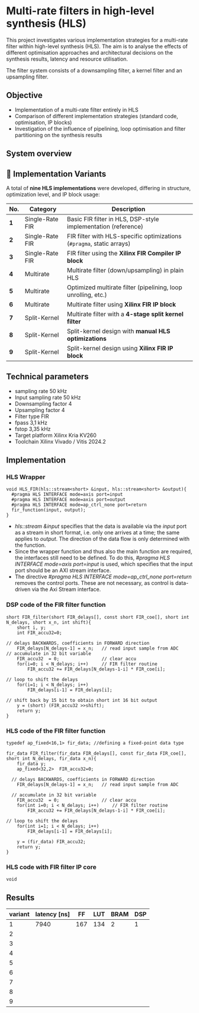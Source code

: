 # Multi-rate filters in high-level synthesis (HLS)
This project investigates various implementation strategies for a multi-rate filter within high-level synthesis (HLS).
The aim is to analyse the effects of different optimisation approaches and architectural decisions on the synthesis results, latency and resource utilisation.

The filter system consists of a downsampling filter, a kernel filter and an upsampling filter.



## Objective

- Implementation of a multi-rate filter entirely in HLS
- Comparison of different implementation strategies (standard code, optimisation, IP blocks)
- Investigation of the influence of pipelining, loop optimisation and filter partitioning on the synthesis results


## System overview


## 🔬 Implementation Variants

A total of **nine HLS implementations** were developed, differing in structure, optimization level, and IP block usage:

| No. | Category | Description |
|-----|-----------|-------------|
| **1** | Single-Rate FIR | Basic FIR filter in HLS, DSP-style implementation (reference) |
| **2** | Single-Rate FIR | FIR filter with HLS-specific optimizations (`#pragma`, static arrays) |
| **3** | Single-Rate FIR | FIR filter using the **Xilinx FIR Compiler IP block** |
| **4** | Multirate | Multirate filter (down/upsampling) in plain HLS |
| **5** | Multirate | Optimized multirate filter (pipelining, loop unrolling, etc.) |
| **6** | Multirate | Multirate filter using **Xilinx FIR IP block** |
| **7** | Split-Kernel | Multirate filter with a **4-stage split kernel filter** |
| **8** | Split-Kernel | Split-kernel design with **manual HLS optimizations** |
| **9** | Split-Kernel | Split-kernel design using **Xilinx FIR IP block** |


## Technical parameters
- sampling rate 50 kHz
- Input sampling rate    50 kHz
- Downsampling factor    4
- Upsampling factor    4
- Filter type    FIR
- fpass 3,1 kHz
- fstop 3,35 kHz
- Target platform    Xilinx Kria KV260
- Toolchain    Xilinx Vivado / Vitis 2024.2


## Implementation

### HLS Wrapper

```
void HLS_FIR(hls::stream<short> &input, hls::stream<short> &output){
  #pragma HLS INTERFACE mode=axis port=input
  #pragma HLS INTERFACE mode=axis port=output
  #pragma HLS INTERFACE mode=ap_ctrl_none port=return
  fir_function(input, output);
}
```
- _hls::stream<short> &input_ specifies that the data is available via the _input_ port as a stream in short format, i.e. only one arrives at a time; the same applies to _output_. The direction of the data flow is only determined with the function.
- Since the wrapper function and thus also the main function are required, the interfaces still need to be defined. To do this, _#pragma HLS INTERFACE mode=axis port=input_ is used, which specifies that the input port should be an AXI stream interface.
- The directive _#pragma HLS INTERFACE mode=ap_ctrl_none port=return_ removes the control ports. These are not necessary, as control is data-driven via the Axi Stream interface.


### DSP code of the FIR filter function

```
short FIR_filter(short FIR_delays[], const short FIR_coe[], short int N_delays, short x_n, int shift){
	short i, y;
	int FIR_accu32=0;

// delays BACKWARDS, coefficients in FORWARD direction
	FIR_delays[N_delays-1] = x_n;	// read input sample from ADC 
// accumulate in 32 bit variable
	FIR_accu32	= 0;				// clear accu
	for(i=0; i < N_delays; i++)		// FIR filter routine
		FIR_accu32 += FIR_delays[N_delays-1-i] * FIR_coe[i];
	
// loop to shift the delays
	for(i=1; i < N_delays; i++)				
		FIR_delays[i-1] = FIR_delays[i];

// shift back by 15 bit to obtain short int 16 bit output 
	y = (short) (FIR_accu32 >>shift);
	return y;
}

```

### HLS code of the FIR filter function

```
typedef ap_fixed<16,1> fir_data; //defining a fixed-point data type

fir_data FIR_filter(fir_data FIR_delays[], const fir_data FIR_coe[], short int N_delays, fir_data x_n){
	fir_data y;
	ap_fixed<32,2>  FIR_accu32=0;

  // delays BACKWARDS, coefficients in FORWARD direction
	FIR_delays[N_delays-1] = x_n;	// read input sample from ADC

  // accumulate in 32 bit variable
	FIR_accu32	= 0;				// clear accu
	for(int i=0; i < N_delays; i++)		// FIR filter routine
		FIR_accu32 += FIR_delays[N_delays-1-i] * FIR_coe[i];
	
// loop to shift the delays
	for(int i=1; i < N_delays; i++)				
		FIR_delays[i-1] = FIR_delays[i];
 
	y = (fir_data) FIR_accu32;
	return y;
}

```



### HLS code with FIR filter IP core

```
void
```






## Results

| variant  |  latency [ns] | FF  |  LUT |  BRAM |  DSP |
|---|---|---|---|---|---|
|  1 | 7940  |  167 | 134  | 2  | 1  |
|  2 |   |   |   |   |   |
|  3 |   |   |   |   |   |
|  4 |   |   |   |   |   |
|  5 |   |   |   |   |   |
|  6 |   |   |   |   |   |
|  7 |   |   |   |   |   |
|  8 |   |   |   |   |   |
|  9 |   |   |   |   |   |
